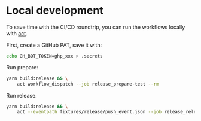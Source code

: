 # Local development

To save time with the CI/CD roundtrip, you can run the workflows locally with
[act](https://github.com/nektos/act).

First, create a GitHub PAT, save it with:

```bash
echo GH_BOT_TOKEN=ghp_xxx > .secrets
```

Run prepare:

```bash
yarn build:release && \
    act workflow_dispatch --job release_prepare-test --rm
```

Run release:

```bash
yarn build:release && \
    act --eventpath fixtures/release/push_event.json --job release_release-test --rm
```
